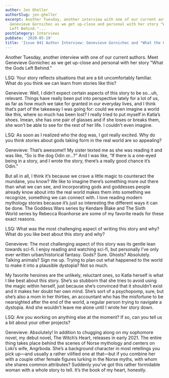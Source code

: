 ```yaml
---
author: Jen Gheller
authorSlug: jen-gheller
excerpt: Another Tuesday, another interview with one of our current authors. Meet
  Genevieve Gornichec as we get up-close and personal with her story "What the Gods
  Left Behind."...
postCategory: Interviews
pubDate: '2020-05-19'
title: 'Issue 041 Author Interview: Genevieve Gornichec and "What the Gods Left Behind"'
---
```

Another Tuesday, another interview with one of our current authors. Meet Genevieve Gornichec as we get up-close and personal with her story "What the Gods Left Behind."

LSQ: Your story reflects situations that are a bit uncomfortably familiar. What do you think we can learn from stories like this?

Genevieve: Well, I didn’t expect certain aspects of this story to be so…uh, relevant. Things have really been put into perspective lately for a lot of us, as far as how much we take for granted in our everyday lives, and I think that’s part of the takeaway I was going for: could we even imagine a world like this, where so much has been lost? I really tried to put myself in Katla’s shoes. Imean, she has one pair of glasses and if she loses or breaks them, she won’t be able to see for the rest of her life. I couldn’t even imagine.

LSQ: As soon as I realized who the dog was, I got really excited. Why do you think stories about gods taking form in the real world are so appealing?

Genevieve: That’s awesome!! My sister texted me as she was reading it and was like, “So is the dog Odin or…?” And I was like, “If there is a one-eyed being in a story, and I wrote the story, there’s a really good chance it’s Odin.”

But all in all, I think it’s because we crave a little magic to counteract the mundane, you know? We like to imagine there’s something more out there than what we can see, and incorporating gods and goddesses people already know about into the real world makes them into something we recognize, something we can connect with. I love reading modern mythology stories because it’s just so interesting the different ways it can be done. The Goddess Wars series by Kendare Blake and The Sixth World series by Rebecca Roanhorse are some of my favorite reads for these exact reasons.

LSQ: What was the most challenging aspect of writing this story and why? What do you like best about this story and why?

Genevieve: The most challenging aspect of this story was its gentle lean towards sci-fi. I enjoy reading and watching sci-fi, but personally I’ve only ever written urban/historical fantasy. Gods? Sure. Ghosts? Absolutely. Talking animals? Sign me up. Trying to plan out what happened to the world to make it into a plausible dystopia? Not so much.

My favorite heroines are the unlikely, reluctant ones, so Katla herself is what I like best about this story. She’s so stubborn that she tries to avoid using the magic within herself, just because she’s convinced that it shouldn’t exist and it makes her doubt her own mind. She’s sort of a psychopomp, sure, but she’s also a mom in her thirties, an accountant who has the misfortune to be nearsighted after the end of the world, a regular person trying to navigate a dystopia. And she wouldn’t leave me alone until I wrote her story down.

LSQ: Are you working on anything else at the moment? If so, can you tell us a bit about your other projects?

Genevieve: Absolutely! In addition to chugging along on my sophomore novel, my debut novel, The Witch’s Heart, releases in early 2021. The entire thing takes place behind the scenes of Norse mythology and centers on Loki’s wife, Angrboda. She’s a background character in most retellings you pick up—and usually a rather vilified one at that—but if you combine her with a couple other female figures lurking in the Norse myths, with whom she shares common attributes? Suddenly you’ve got this rather formidable woman with a whole story to tell. It’s the book of my heart, honestly.